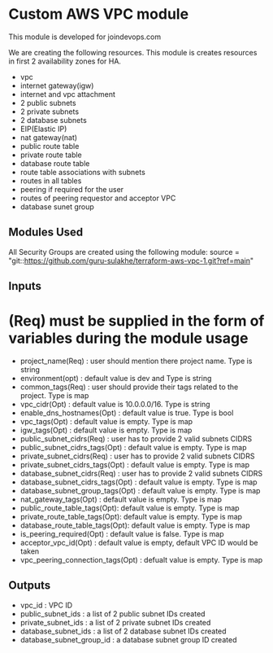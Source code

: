 # Custom AWS VPC module
 This module is developed for joindevops.com

 We are creating the following resources. This module is creates resources in first 2 availability zones for HA.

 * vpc
 * internet gateway(igw)
 * internet and vpc attachment
 * 2 public subnets
 * 2 private subnets
 * 2 database subnets
 * EIP(Elastic IP)
 * nat gateway(nat)
 * public route table
 * private route table
 * database route table
 * route table associations with subnets
 * routes in all tables
 * peering if required for the user
 * routes of peering requestor and acceptor VPC
 * database sunet group
## Modules Used

All Security Groups are created using the following module:
source = "git::https://github.com/guru-sulakhe/terraform-aws-vpc-1.git?ref=main"


 ## Inputs ##
 # (Req) must be supplied in the form of variables during the module usage
 * project_name(Req) : user should mention there project name. Type is string
 * environment(opt) : default value is dev and Type is string
 * common_tags(Req) : user should provide their tags related to the project. Type is map
 * vpc_cidr(Opt) : default value is 10.0.0.0/16. Type is string
 * enable_dns_hostnames(Opt) : default value is true. Type is bool
 * vpc_tags(Opt) : default value is empty. Type is map
 * igw_tags(Opt) : default value is empty. Type is map
 * public_subnet_cidrs(Req) : user has to provide 2 valid subnets CIDRS
 * public_subnet_cidrs_tags(Opt) : default value is empty. Type is map
 * private_subnet_cidrs(Req) : user has to provide 2 valid subnets CIDRS
 * private_subnet_cidrs_tags(Opt) : default value is empty. Type is map
 * database_subnet_cidrs(Req) : user has to provide 2 valid subnets CIDRS
 * database_subnet_cidrs_tags(Opt) : default value is empty. Type is map
 * database_subnet_group_tags(Opt) : default value is empty. Type is map
 * nat_gateway_tags(Opt) : default value is empty. Type is map
 * public_route_table_tags(Opt): default value is empty. Type is map
 * private_route_table_tags(Opt): default value is empty. Type is map
 * database_route_table_tags(Opt): default value is empty. Type is map
 * is_peering_required(Opt) : default value is false. Type is map
 * acceptor_vpc_id(Opt) : default value is empty, default VPC ID would be taken
 * vpc_peering_connection_tags(Opt) : defualt value is empty. Type is map

 ## Outputs ##
 * vpc_id : VPC ID
 * public_subnet_ids : a list of 2 public subnet IDs created
 * private_subnet_ids : a list of 2 private subnet IDs created
 * database_subnet_ids : a list of 2 database subnet IDs created
 * database_subnet_group_id : a database subnet group ID created 